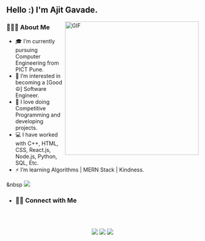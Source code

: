 
<h2> Hello :) I'm Ajit Gavade.</h2>
<img align="right" alt="GIF" src="https://media1.tenor.com/images/9fb771fb621c29b0a2eae945b5ceeeb3/tenor.gif" width="350"/>

<h3> 👨🏻‍💻 About Me </h3>

- 🎓 I’m currently pursuing Computer Engineering from PICT Pune.
- 👀 I’m interested in becoming a [Good ☮] Software Engineer.
- 💚 I love doing Competitive Programming and developing projects.
- 💻 I have worked with C++, HTML, CSS, React.js, Node.js, Python, SQL, Etc.
- ⚡ I’m learning Algorithms | MERN Stack | Kindness.

&nbsp [<img src="https://komarev.com/ghpvc/?username=actron-git&label=Profile+Views&color=4287f5&style=flat" />](https://github.com/actron-git)

- <h3> 🤝🏻 Connect with Me </h3>
<br>
<br>
<p align="center"> 
  <a href="https://www.linkedin.com/in/ajitgavade02/" target="_blank"><img src="https://img.shields.io/badge/LinkedIn-0077B5?style=for-the-badge&logo=linkedin&logoColor=white"/></a>
  <a href="mailto:ajitgavade02@outlook.com" target="_blank"><img src="https://img.shields.io/badge/Gmail-D14836?style=for-the-badge&logo=gmail&logoColor=white"/></a>
  <a href="#" target="_blank"><img src="https://img.shields.io/badge/RESUME📄-0077B5?style=for-the-badge&logo=Download&logoColor=blue"/></a>


